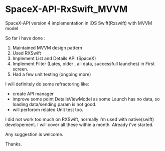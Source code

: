 # SpaceX-API-RxSwift_MVVM
SpaceX-API version 4 implementation in iOS Swift(Rxswift) with MVVM model

So far i have done : 

1. Maintained MVVM design pattern
2. Used RXSwift 
3. Implement List and Details API (SpaceX)
4. Implement Filter (Lates, older , all data, successfull launches) in First screen. 
5. Had a few unit testing (ongoing more)

I will definitely do some refractoring like:
- create API manager
- improve some point DetailsViewModel as some Launch has no data, so loading data/sending param is not good. 
- will perforom related Unit test too. 

I did not work too much on RXSwift, normally i'm used with native(swift) developement. I will cover all these within a month. Already i've started. 

Any suggestion is welcome. 

Thanks. 
